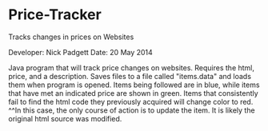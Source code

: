 Price-Tracker
=============

Tracks changes in prices on Websites

Developer: Nick Padgett
Date: 20 May 2014

Java program that will track price changes on websites. Requires the html, price, and a description. 
Saves files to a file called "items.data" and loads them when program is opened.
Items being followed are in blue, while items that have met an indicated price are shown in green.
Items that consistently fail to find the html code they previously acquired will change color to red.
^^In this case, the only course of action is to update the item. It is likely the original html source was modified.
